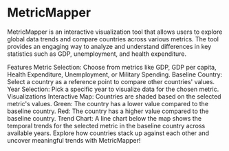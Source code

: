 # MetricMapper
MetricMapper is an interactive visualization tool that allows users to explore global data trends and compare countries across various metrics. The tool provides an engaging way to analyze and understand differences in key statistics such as GDP, unemployment, and health expenditure.

Features
Metric Selection: Choose from metrics like GDP, GDP per capita, Health Expenditure, Unemployment, or Military Spending.
Baseline Country: Select a country as a reference point to compare other countries' values.
Year Selection: Pick a specific year to visualize data for the chosen metric.
Visualizations
Interactive Map:
Countries are shaded based on the selected metric's values.
Green: The country has a lower value compared to the baseline country.
Red: The country has a higher value compared to the baseline country.
Trend Chart:
A line chart below the map shows the temporal trends for the selected metric in the baseline country across available years.
Explore how countries stack up against each other and uncover meaningful trends with MetricMapper!
